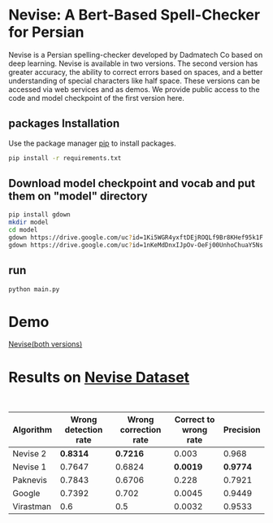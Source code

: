 # Nevise: A Bert-Based Spell-Checker for Persian

Nevise is a Persian spelling-checker developed by Dadmatech  Co based on deep learning. Nevise is available in two versions. The second version has greater accuracy, the ability to correct errors based on spaces, and a better understanding of special characters like half space. These versions can be accessed via web services and as demos. We provide public access to the code and model checkpoint of the first version here.

## packages Installation

Use the package manager [pip](https://pip.pypa.io/en/stable/) to install packages.

```bash
pip install -r requirements.txt
```
## Download model checkpoint and vocab and put them on "model" directory


```bash
pip install gdown
mkdir model
cd model
gdown https://drive.google.com/uc?id=1Ki5WGR4yxftDEjROQLf9Br8KHef95k1F
gdown https://drive.google.com/uc?id=1nKeMdDnxIJpOv-OeFj00UnhoChuaY5Ns
```
## run


```bash
python main.py
```
# Demo

[Nevise(both versions)](https://dadmatech.ir/#/products/SpellChecker)

# Results on [Nevise Dataset](https://github.com/Dadmatech/Nevise-Dataset/tree/main/nevise-news-title-539)

</br>

| Algorithm | Wrong detection rate | Wrong correction rate | Correct to wrong rate | Precision |
| -- | -- | -- | -- | -- |
| Nevise 2 | **0.8314** | **0.7216** | 0.003 | 0.968 |
| Nevise 1 | 0.7647 | 0.6824 | **0.0019** | **0.9774** |
| Paknevis | 0.7843 | 0.6706 | 0.228 | 0.7921 |
| Google | 0.7392 | 0.702 | 0.0045 | 0.9449 |
| Virastman | 0.6 | 0.5 | 0.0032 | 0.9533 |
